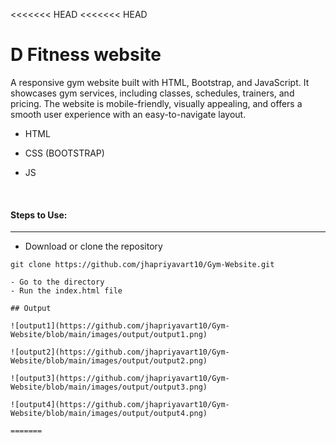 <<<<<<< HEAD
<<<<<<< HEAD
# D Fitness website
A responsive gym website built with HTML, Bootstrap, and JavaScript. It showcases gym services, including classes, schedules, trainers, and pricing. The website is mobile-friendly, visually appealing, and offers a smooth user experience with an easy-to-navigate layout.

* HTML    
 
* CSS (BOOTSTRAP)

* JS

<br>

#### Steps to Use:
---

- Download or clone the repository

```
git clone https://github.com/jhapriyavart10/Gym-Website.git

- Go to the directory
- Run the index.html file

## Output

![output1](https://github.com/jhapriyavart10/Gym-Website/blob/main/images/output/output1.png)

![output2](https://github.com/jhapriyavart10/Gym-Website/blob/main/images/output/output2.png)

![output3](https://github.com/jhapriyavart10/Gym-Website/blob/main/images/output/output3.png)

![output4](https://github.com/jhapriyavart10/Gym-Website/blob/main/images/output/output4.png)

=======


